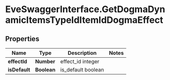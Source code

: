 # EveSwaggerInterface.GetDogmaDynamicItemsTypeIdItemIdDogmaEffect

## Properties
Name | Type | Description | Notes
------------ | ------------- | ------------- | -------------
**effectId** | **Number** | effect_id integer | 
**isDefault** | **Boolean** | is_default boolean | 


